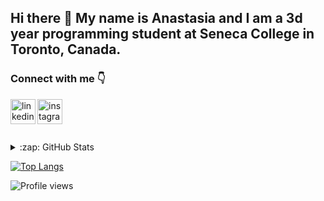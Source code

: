 ## Hi there 👋 My name is Anastasia and I am a 3d year programming student at Seneca College in Toronto, Canada.

<!--
**akhomochkina/akhomochkina** is a ✨ _special_ ✨ repository because its `README.md` (this file) appears on your GitHub profile.

Here are some ideas to get you started:

- 🔭 I’m currently working on ...
- 🌱 I’m currently learning ...
- 👯 I’m looking to collaborate on ...
- 🤔 I’m looking for help with ...
- 💬 Ask me about ...
- 📫 How to reach me: ...
- 😄 Pronouns: ...
- ⚡ Fun fact: ...
-->
### Connect with me :point_down:

[<img align='left' src='https://cdn.jsdelivr.net/npm/simple-icons@3.0.1/icons/linkedin.svg' alt='linkedin' height='40'>](https://www.linkedin.com/in/akhomochkina/) [<img align='left' src='https://cdn.jsdelivr.net/npm/simple-icons@3.0.1/icons/instagram.svg' alt='instagram' height='40'>](https://www.instagram.com/secretdiariesofacodegirl/)  

<br />
<br />
<br />
<br />

<details>
  <summary>:zap: GitHub Stats</summary>

  <img align="left" alt="GitHub Stats" src="https://github-readme-stats.vercel.app/api?username=akhomochkina&show_icons=true&hide_border=true" />

</details>

[![Top Langs](https://github-readme-stats.vercel.app/api/top-langs/?username=akhomochkina)](https://github.com/anuraghazra/github-readme-stats)

<!--![GitHub stats](https://github-readme-stats.vercel.app/api?username=akhomochkina&show_icons=true)  -->

![Profile views](https://gpvc.arturio.dev/akhomochkina)  

